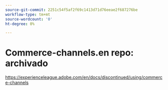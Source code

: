 ```yaml
---
source-git-commit: 2251c54f5af2f69c1413d71d76eeae2f687276be
workflow-type: tm+mt
source-wordcount: '0'
ht-degree: 0%

---
```

# Commerce-channels.en repo: archivado

https://experienceleague.adobe.com/en/docs/discontinued/using/commerce-channels
